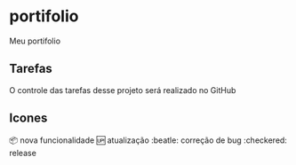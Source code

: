 # portifolio
Meu portifolio

## Tarefas

O controle das tarefas desse projeto será realizado no GitHub


## Icones

:package: nova funcionalidade
:up: atualização
:beatle: correção de bug
:checkered: release